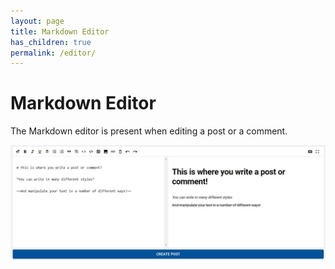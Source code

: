 ```yaml
---
layout: page
title: Markdown Editor
has_children: true
permalink: /editor/
---
```


# Markdown Editor

The Markdown editor is present when editing a post or a comment.

![Editor](../../images/editor/whole.jpg)
